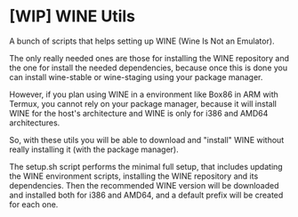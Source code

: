 # [WIP] WINE Utils
A bunch of scripts that helps setting up WINE (Wine Is Not an Emulator).

The only really needed ones are those for installing the WINE repository and
the one for install the needed dependencies, because once this is done you
can install wine-stable or wine-staging using your package manager.

However, if you plan using WINE in a environment like Box86 in ARM with Termux, 
you cannot rely on your package manager, because it will install WINE for the
host's architecture and WINE is only for i386 and AMD64 architectures.

So, with these utils you will be able to download and "install" WINE without
really installing it (with the package manager).

The setup.sh script performs the minimal full setup, that includes updating
the WINE environment scripts, installing the WINE repository and its
dependencies. Then the recommended WINE version will be downloaded and 
installed both for i386 and AMD64, and a default prefix will be created for
each one.
